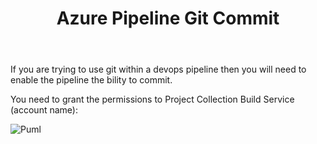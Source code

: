 ﻿---
title : Azure Pipeline Git Commit
Published: 2022/07/20
Tags: DevOps
---

If you are trying to use git within a devops pipeline then you will need to enable the pipeline the bility to commit.

You need to grant the permissions to Project Collection Build Service (account name):


![Puml](https://raw.github.com/newportg/newportg.github.io/master/assets/PipelineGit.png)

